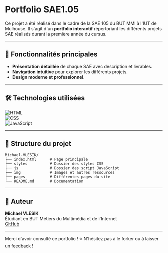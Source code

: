 # Portfolio SAE1.05

Ce projet a été réalisé dans le cadre de la SAE 105 du BUT MMI à l'IUT de Mulhouse. Il s'agit d'un **portfolio interactif** répertoriant les différents projets SAE réalisés durant la première année du cursus.

---

## 🌟 Fonctionnalités principales

- **Présentation détaillée** de chaque SAE avec description et livrables.
- **Navigation intuitive** pour explorer les différents projets.
- **Design moderne et professionnel**.

---

## 🛠️ Technologies utilisées

![HTML](https://img.shields.io/badge/HTML5-E34F26?style=for-the-badge&logo=html5&logoColor=white)  
![CSS](https://img.shields.io/badge/CSS3-1572B6?style=for-the-badge&logo=css3&logoColor=white)  
![JavaScript](https://img.shields.io/badge/JavaScript-F7DF1E?style=for-the-badge&logo=javascript&logoColor=black)  

---

## 📂 Structure du projet

```plaintext
Michael-VLESIK/
├── index.html      # Page principale
├── styles          # Dossier des styles CSS
├── js              # Dossier des script JavaScript
├── img             # Images et autres ressources
├── pages           # Différentes pages du site
└── README.md       # Documentation
```

---

## 👤 Auteur

**Michael VLESIK**  
Étudiant en BUT Métiers du Multimédia et de l'Internet  
[GitHub](https://github.com/FroostDev)

---

Merci d'avoir consulté ce portfolio ! ⭐ N'hésitez pas à le forker ou à laisser un feedback !
